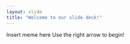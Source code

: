 ```yaml
---
layout: slide
title: "Welcome to our slide deck!"
---
```

Insert meme here
Use the right arrow to begin!
